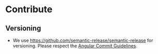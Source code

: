 # Contribute

## Versioning

- We use https://github.com/semantic-release/semantic-release for versioning. Please respect the [Angular Commit Guidelines](https://github.com/angular/angular.js/blob/master/DEVELOPERS.md#-git-commit-guidelines).



